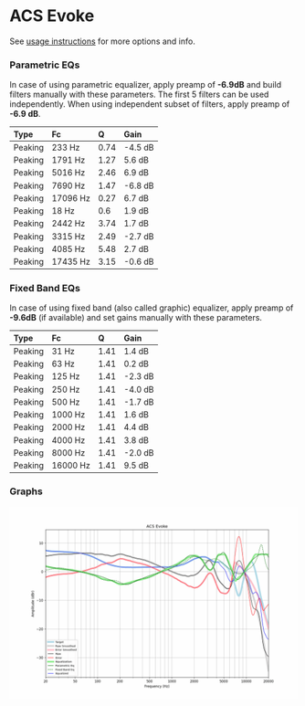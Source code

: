 # ACS Evoke
See [usage instructions](https://github.com/jaakkopasanen/AutoEq#usage) for more options and info.

### Parametric EQs
In case of using parametric equalizer, apply preamp of **-6.9dB** and build filters manually
with these parameters. The first 5 filters can be used independently.
When using independent subset of filters, apply preamp of **-6.9 dB**.

| Type    | Fc       |    Q | Gain    |
|:--------|:---------|:-----|:--------|
| Peaking | 233 Hz   | 0.74 | -4.5 dB |
| Peaking | 1791 Hz  | 1.27 | 5.6 dB  |
| Peaking | 5016 Hz  | 2.46 | 6.9 dB  |
| Peaking | 7690 Hz  | 1.47 | -6.8 dB |
| Peaking | 17096 Hz | 0.27 | 6.7 dB  |
| Peaking | 18 Hz    | 0.6  | 1.9 dB  |
| Peaking | 2442 Hz  | 3.74 | 1.7 dB  |
| Peaking | 3315 Hz  | 2.49 | -2.7 dB |
| Peaking | 4085 Hz  | 5.48 | 2.7 dB  |
| Peaking | 17435 Hz | 3.15 | -0.6 dB |

### Fixed Band EQs
In case of using fixed band (also called graphic) equalizer, apply preamp of **-9.6dB**
(if available) and set gains manually with these parameters.

| Type    | Fc       |    Q | Gain    |
|:--------|:---------|:-----|:--------|
| Peaking | 31 Hz    | 1.41 | 1.4 dB  |
| Peaking | 63 Hz    | 1.41 | 0.2 dB  |
| Peaking | 125 Hz   | 1.41 | -2.3 dB |
| Peaking | 250 Hz   | 1.41 | -4.0 dB |
| Peaking | 500 Hz   | 1.41 | -1.7 dB |
| Peaking | 1000 Hz  | 1.41 | 1.6 dB  |
| Peaking | 2000 Hz  | 1.41 | 4.4 dB  |
| Peaking | 4000 Hz  | 1.41 | 3.8 dB  |
| Peaking | 8000 Hz  | 1.41 | -2.0 dB |
| Peaking | 16000 Hz | 1.41 | 9.5 dB  |

### Graphs
![](./ACS%20Evoke.png)